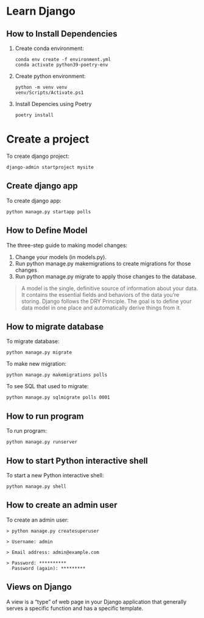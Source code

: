 # Learn Django

## How to Install Dependencies

1. Create conda environment:

    ```
    conda env create -f environment.yml
    conda activate python39-poetry-env
    ```

2. Create python environment:

    ```
    python -m venv venv
    venv/Scripts/Activate.ps1
    ```

2. Install Depencies using Poetry
    ```
    poetry install
    ```

# Create a project

To create django project:
```
django-admin startproject mysite
```

## Create django app

To create django app:

```
python manage.py startapp polls
```

## How to Define Model

The three-step guide to making model changes:

1. Change your models (in models.py).
2. Run python manage.py makemigrations to create migrations for those changes
3. Run python manage.py migrate to apply those changes to the database.

> A model is the single, definitive source of information about your data. It contains the essential fields and behaviors of the data you’re storing. Django follows the DRY Principle. The goal is to define your data model in one place and automatically derive things from it.

## How to migrate database

To migrate database:

```
python manage.py migrate
```

To make new migration:
```
python manage.py makemigrations polls
```

To see SQL that used to migrate:
```
python manage.py sqlmigrate polls 0001
```

## How to run program

To run program:

```
python manage.py runserver
```

## How to start Python interactive shell

To start a new Python interactive shell:
```
python manage.py shell 
```

## How to create an admin user

To create an admin user:

```
> python manage.py createsuperuser

> Username: admin

> Email address: admin@example.com

> Password: **********
  Password (again): *********
```

## Views on Django

A view is a “type” of web page in your Django application that generally serves a specific function and has a specific template.